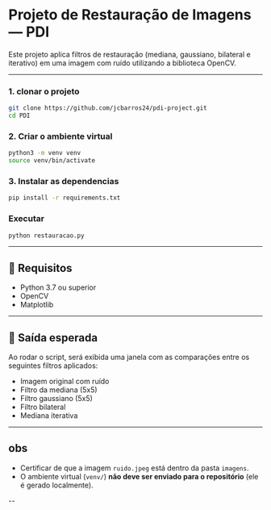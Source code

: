 
# Projeto de Restauração de Imagens — PDI

Este projeto aplica filtros de restauração (mediana, gaussiano, bilateral e iterativo) em uma imagem com ruído utilizando a biblioteca OpenCV.

---

### 1. clonar o projeto 

```bash
git clone https://github.com/jcbarros24/pdi-project.git
cd PDI
```

### 2. Criar o ambiente virtual

```bash
python3 -m venv venv
source venv/bin/activate
```

### 3. Instalar as dependencias

```bash
pip install -r requirements.txt
```

### Executar

```bash
python restauracao.py
```

---

## 🧪 Requisitos

- Python 3.7 ou superior
- OpenCV
- Matplotlib

---

## 🧼 Saída esperada

Ao rodar o script, será exibida uma janela com as comparações entre os seguintes filtros aplicados:

- Imagem original com ruído
- Filtro da mediana (5x5)
- Filtro gaussiano (5x5)
- Filtro bilateral
- Mediana iterativa

---

## obs

- Certificar de que a imagem `ruido.jpeg` está dentro da pasta `imagens`.
- O ambiente virtual (`venv/`) **não deve ser enviado para o repositório** (ele é gerado localmente).

--
